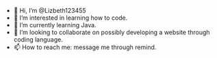 - 👋 Hi, I’m @Lizbeth123455
- 👀 I’m interested in learning how to code.
- 🌱 I’m currently learning Java.
- 💞️ I’m looking to collaborate on possibly developing a website through coding language.
- 📫 How to reach me: message me through remind.

<!---
Lizbeth123455/Lizbeth123455 is a ✨ special ✨ repository because its `README.md` (this file) appears on your GitHub profile.
You can click the Preview link to take a look at your changes.
--->
